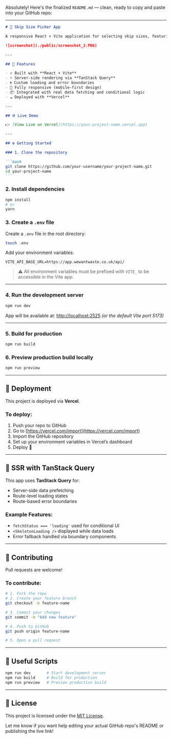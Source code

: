 Absolutely! Here's the finalized `README.md` — clean, ready to copy and paste into your GitHub repo:

---

````markdown
# 🚛 Skip Size Picker App

A responsive React + Vite application for selecting skip sizes, featuring server-side rendering with TanStack Query, custom loading/error states, and deployment via Vercel.

![screenshot](./public/screenshot_2.PNG)

---

## 📌 Features

- ⚛️ Built with **React + Vite**
- ⚡️ Server-side rendering via **TanStack Query**
- 🌀 Custom loading and error boundaries
- 📱 Fully responsive (mobile-first design)
- 📦 Integrated with real data fetching and conditional logic
- ☁️ Deployed with **Vercel**

---

## 🌐 Live Demo

👉 [View Live on Vercel](https://your-project-name.vercel.app)

---

## ⚙️ Getting Started

### 1. Clone the repository

```bash
git clone https://github.com/your-username/your-project-name.git
cd your-project-name
```
````

### 2. Install dependencies

```bash
npm install
# or
yarn
```

### 3. Create a `.env` file

Create a `.env` file in the root directory:

```bash
touch .env
```

Add your environment variables:

```
VITE_API_BASE_URL=https://app.wewantwaste.co.uk/api/
```

> ⚠️ All environment variables must be prefixed with `VITE_` to be accessible in the Vite app.

---

### 4. Run the development server

```bash
npm run dev
```

App will be available at:
[http://localhost:2525](http://localhost:2525) _(or the default Vite port 5173)_

---

### 5. Build for production

```bash
npm run build
```

### 6. Preview production build locally

```bash
npm run preview
```

---

## 🚀 Deployment

This project is deployed via **Vercel**.

### To deploy:

1. Push your repo to GitHub
2. Go to [https://vercel.com/import](https://vercel.com/import)
3. Import the GitHub repository
4. Set up your environment variables in Vercel’s dashboard
5. Deploy 🚀

---

## 🔁 SSR with TanStack Query

This app uses **TanStack Query** for:

- Server-side data prefetching
- Route-level loading states
- Route-based error boundaries

### Example Features:

- `fetchStatus === 'loading'` used for conditional UI
- `<SkeletonLoading />` displayed while data loads
- Error fallback handled via boundary components

---

## 🤝 Contributing

Pull requests are welcome!

### To contribute:

```bash
# 1. Fork the repo
# 2. Create your feature branch
git checkout -b feature-name

# 3. Commit your changes
git commit -m "Add new feature"

# 4. Push to GitHub
git push origin feature-name

# 5. Open a pull request
```

---

## 📎 Useful Scripts

```bash
npm run dev       # Start development server
npm run build     # Build for production
npm run preview   # Preview production build
```

---

## 📄 License

This project is licensed under the [MIT License](./LICENSE).

Let me know if you want help editing your actual GitHub repo's README or publishing the live link!

